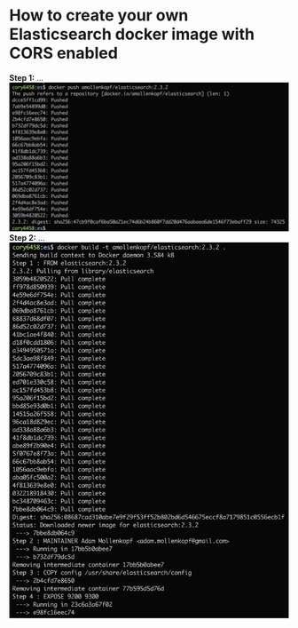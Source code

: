 # How to create your own Elasticsearch docker image with CORS enabled

<b>Step 1:</b> ...<br>
<img src="../images/04-es-setup-docker/es-docker-01.png"/>
<b>Step 2:</b> ...<br>
<img src="../images/04-es-setup-docker/es-docker-02.png"/>
